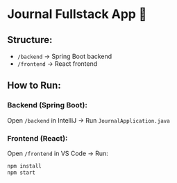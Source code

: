 # Journal Fullstack App 📓

## Structure:
- `/backend` → Spring Boot backend
- `/frontend` → React frontend

## How to Run:

### Backend (Spring Boot):
Open `/backend` in IntelliJ → Run `JournalApplication.java`

### Frontend (React):
Open `/frontend` in VS Code → Run:
```bash
npm install
npm start
